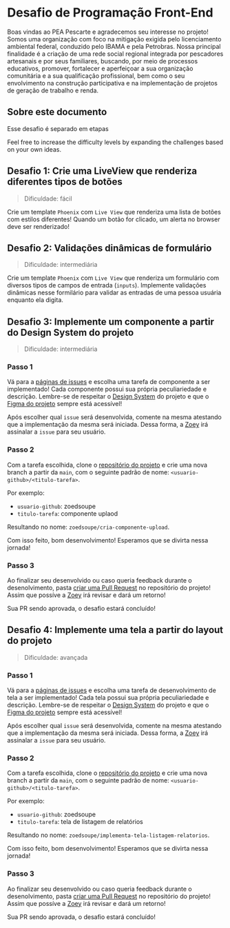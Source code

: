 # Desafio de Programação Front-End

Boas vindas ao PEA Pescarte e agradecemos seu interesse no projeto! Somos uma organização com foco na mitigação exigida pelo licenciamento ambiental federal, conduzido pelo IBAMA e pela Petrobras.
Nossa principal finalidade é a criação de uma rede social regional integrada por pescadores artesanais e por seus familiares, buscando, por meio de processos educativos, promover, fortalecer e aperfeiçoar a sua organização comunitária e a sua qualificação profissional, bem como o seu envolvimento na construção participativa e na implementação de projetos de geração de trabalho e renda.

## Sobre este documento

Esse desafio é separado em etapas

Feel free to increase the difficulty levels by expanding the challenges based on your own ideas.

## Desafio 1: Crie uma LiveView que renderiza diferentes tipos de botões

> Dificuldade: fácil

Crie um template `Phoenix` com `Live View` que renderiza uma lista de botões com estilos diferentes! Quando um botão for clicado, um alerta no browser deve ser renderizado!

## Desafio 2: Validações dinâmicas de formulário

> Dificuldade: intermediária

Crie um template `Phoenix` com `Live View` que renderiza um formulário com diversos tipos de campos de entrada (`inputs`). Implemente validações dinâmicas nesse formilário para validar as entradas de uma pessoa usuária enquanto ela digita.

## Desafio 3: Implemente um componente a partir do Design System do projeto

> Dificuldade: intermediária

### Passo 1

Vá para a [páginas de issues](https://github.com/peapescarte/pescarte-plataforma/issues) e escolha uma tarefa de componente a ser implementado! Cada componente possui sua própria peculiariedade e descrição. Lembre-se de respeitar o [Design System](https://www.figma.com/file/PhkO37jz3ofCHwc1pHtPyz/PESCARTE?node-id=0%3A1) do projeto e que o [Figma do projeto](https://www.figma.com/file/PhkO37jz3ofCHwc1pHtPyz/PESCARTE?type=design&node-id=0%3A1&t=ub2EUBgcoRSbDo2I-1) sempre está acessível!

Após escolher qual `issue` será desenvolvida, comente na mesma atestando que a implementação da mesma será iniciada. Dessa forma, a [Zoey](https://github.com/zoedsoupe) irá assinalar a `issue` para seu usuário.

### Passo 2

Com a tarefa escolhida, clone o [repositório do projeto](https://github.com/peapescarte/pescarte-plataforma) e crie uma nova branch a partir da `main`, com o seguinte padrão de nome: `<usuario-github>/<titulo-tarefa>`.

Por exemplo:
- `usuario-github`: zoedsoupe
- `titulo-tarefa`: componente uplaod

Resultando no nome: `zoedsoupe/cria-componente-upload`.

Com isso feito, bom desenvolvimento! Esperamos que se divirta nessa jornada!

### Passo 3

Ao finalizar seu desenvolvido ou caso queria feedback durante o desenolvimento, pasta [criar uma Pull Request](https://docs.github.com/pt/pull-requests/collaborating-with-pull-requests/proposing-changes-to-your-work-with-pull-requests/creating-a-pull-request) no repositório do projeto! Assim que possíve a [Zoey](https://github.com/zoedsoupe) irá revisar e dará um retorno!

Sua PR sendo aprovada, o desafio estará concluído!

## Desafio 4: Implemente uma tela a partir do layout do projeto

> Dificuldade: avançada

### Passo 1

Vá para a [páginas de issues](https://github.com/peapescarte/pescarte-plataforma/issues) e escolha uma tarefa de desenvolvimento de tela a ser implementado! Cada tela possui sua própria peculiariedade e descrição. Lembre-se de respeitar o [Design System](https://www.figma.com/file/PhkO37jz3ofCHwc1pHtPyz/PESCARTE?node-id=0%3A1) do projeto e que o [Figma do projeto](https://www.figma.com/file/PhkO37jz3ofCHwc1pHtPyz/PESCARTE?type=design&node-id=0%3A1&t=ub2EUBgcoRSbDo2I-1) sempre está acessível!

Após escolher qual `issue` será desenvolvida, comente na mesma atestando que a implementação da mesma será iniciada. Dessa forma, a [Zoey](https://github.com/zoedsoupe) irá assinalar a `issue` para seu usuário.

### Passo 2

Com a tarefa escolhida, clone o [repositório do projeto](https://github.com/peapescarte/pescarte-plataforma) e crie uma nova branch a partir da `main`, com o seguinte padrão de nome: `<usuario-github>/<titulo-tarefa>`.

Por exemplo:
- `usuario-github`: zoedsoupe
- `titulo-tarefa`: tela de listagem de relatórios

Resultando no nome: `zoedsoupe/implementa-tela-listagem-relatorios`.

Com isso feito, bom desenvolvimento! Esperamos que se divirta nessa jornada!

### Passo 3

Ao finalizar seu desenvolvido ou caso queria feedback durante o desenolvimento, pasta [criar uma Pull Request](https://docs.github.com/pt/pull-requests/collaborating-with-pull-requests/proposing-changes-to-your-work-with-pull-requests/creating-a-pull-request) no repositório do projeto! Assim que possíve a [Zoey](https://github.com/zoedsoupe) irá revisar e dará um retorno!

Sua PR sendo aprovada, o desafio estará concluído!
